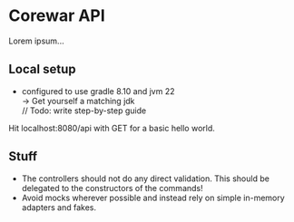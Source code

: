 # Corewar API

Lorem ipsum...

## Local setup
 - configured to use gradle 8.10 and jvm 22  
   -> Get yourself a matching jdk  
// Todo: write step-by-step guide

Hit localhost:8080/api with GET for a basic hello world.

## Stuff
 - The controllers should not do any direct validation. This should be delegated to the constructors of the commands!
 - Avoid mocks wherever possible and instead rely on simple in-memory adapters and fakes.

